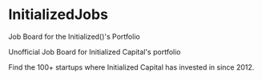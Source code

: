 # InitializedJobs
Job Board for the Initialized()'s Portfolio

Unofficial Job Board for Initialized Capital's portfolio

Find the 100+ startups where Initialized Capital has invested in since 2012.
